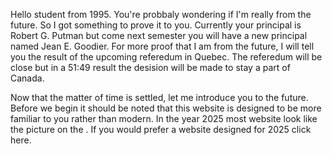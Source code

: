 Hello student from 1995. You're probbaly wondering if I'm really from the future. So I got something to prove it to you. Currently your principal is Robert G. Putman but come next semester you will have a new principal named Jean E. Goodier. For more proof that I am from the future, I will tell you the result of the upcoming referedum in Quebec. The referedum will be close but in a 51:49 result the desision will be made to stay a part of Canada.

Now that the matter of time is settled, let me introduce you to the future. Before we begin it should be noted that this website is designed to be more familiar to you rather than modern. In the year 2025 most website look like the picture on the <direction tbd>. If you would prefer a website designed for 2025 click here. 






